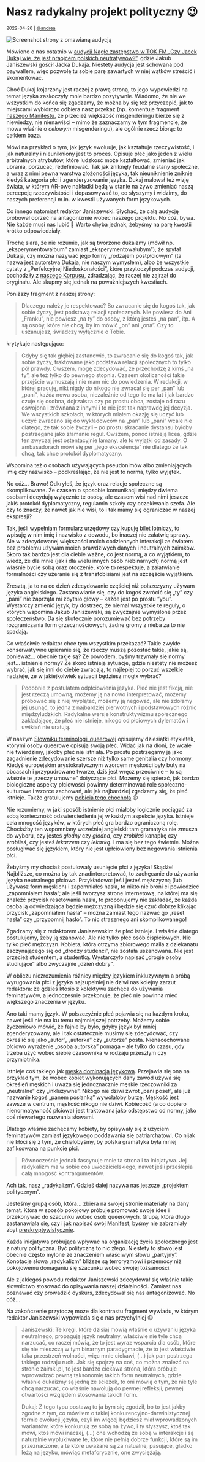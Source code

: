 # Nasz radykalny projekt polityczny 😉

<small>2022-04-26 | [@andrea](/@andrea)</small>

![Screenshot strony z omawianą audycją](/img-local/blog/tokfm-janiszewski.png)

Mówiono o nas ostatnio w [audycji Nagłe zastępstwo w TOK FM „Czy Jacek Dukaj wie, że jest praojcem polskich neutratywów?”](https://audycje.tokfm.pl/podcast/121993,Czy-Jacek-Dukaj-wie-ze-jest-praojcem-polskich-neutratywow),
gdzie Jakub Janiszewski gościł Jacka Dukaja.
Niestety audycja jest schowana pod paywallem, więc pozwolę tu sobie parę zawartych w niej wątków streścić i skomentować.

Choć Dukaj kojarzony jest raczej z prawą stroną, to jego wypowiedzi na temat języka zaskoczyły mnie bardzo pozytywnie.
Wiadomo, że nie we wszystkim do końca się zgadzamy, że można by się też przyczepić, jak to miejscami wybiórczo odbiera nasz przekaz
(np. komentuje fragment [naszego Manifestu](/manifest), że przecież większość misgenderingu bierze się z niewiedzy, nie nienawiści –
mimo że zaznaczamy w tym fragmencie, że mowa właśnie o _celowym_ misgenderingu),
ale ogólnie rzecz biorąc to całkiem baza.

Mówi na przykład o tym, jak język ewoluuje, jak kształtuje rzeczywistość, i jak naturalny i nieunikniony jest to proces.
Opisuje płeć jako jeden z wielu arbitralnych atrybutów, które ludzkość może kształtować, zmieniać jak ubrania, porzucać, redefiniować.
Tak jak zniknęły feudalne stany społeczne, a wraz z nimi pewna warstwa złożoności języka,
tak nieuniknienie zniknie kiedyś kategoria płci i zgenderyzowanie języka.
Dukaj malował też wizję świata, w którym AR-owe nakładki będą w stanie na żywo zmieniać naszą percepcję rzeczywistości
i dopasowywać to, co słyszymy i widzimy, do naszych preferencji m.in. w kwestii używanych form językowych.

Co innego natomiast redaktor Janiszewski. Słychać, że całą audycję próbował oprzeć na antagonizmie wobec naszego projektu.
No cóż, bywa. Nie każde musi nas lubić 🤷 Warto chyba jednak, żebyśmy na parę kwestii krótko odpowiedziały.

Trochę siara, że nie rozumie, jak są tworzone dukaizmy (mówił np. „eksperymentowałbum” zamiast „eksperymentowałubym”),
że spytał Dukaja, czy można nazywać jego formy „rodzajem postpłciowym” (ta nazwa jest autorstwa Dukaja, nie naszym wymysłem),
albo że wszystkie cytaty z „Perfekcyjnej Niedoskonałości”, które przytoczył podczas audycji, pochodziły z [naszego Korpusu](/korpus#perfekcyjna%20niedoskona%C5%82o%C5%9B%C4%87),
zdradzając, że raczej nie zajrzał do oryginału.
Ale skupmy się jednak na poważniejszych kwestiach.

Poniższy fragment z naszej strony:

> Dlaczego należy je respektować? Bo zwracanie się do kogoś tak, jak sobie życzy, jest podstawą relacji społecznych.
> Nie powiesz do Ani „Franku”, nie powiesz „na ty” do osoby, z którą jesteś „na pan”, itp.
> A są osoby, które nie chcą, by im mówić „on” ani „ona”. Czy to uszanujesz, świadczy wyłącznie o Tobie.

krytykuje następująco:

> Gdyby się tak głębiej zastanowić, to zwracanie się do kogoś tak, jak sobie życzy, traktowane jako podstawa relacji społecznych
> to tylko pół prawdy. Owszem, mogę zdecydować, że przechodzę z kimś „na ty”, ale też tylko do pewnego stopnia.
> Czasem okoliczności takie przejście wymuszają i nie mam nic do powiedzenia.
> W redakcji, w której pracuję, nikt nigdy do nikogo nie zwracał się per „pan” lub „pani”,
> każda nowa osoba, niezależnie od tego ile ma lat i jak bardzo czuje się osobna, dojrzalsza czy po prostu obca,
> zostaje od razu oswojona i zrównana z innymi i to nie jest tak naprawdę jej decyzja.
> We wszystkich szkołach, w których miałem okazję się uczyć lub uczyć zwracano się do wykładowców
> na „pan” lub „pani” wcale nie dlatego, że tak sobie życzyli – po prostu skracanie dystansu byłoby
> postrzegane jako złamanie reguł. Owszem, ponoć istnieją licea, gdzie ten zwyczaj jest ostentacyjnie łamany,
> ale to wyjątki od zasady. O ambasadorach mówi się per „jego ekscelencja” nie dlatego że tak chcą, tak chce protokół dyplomatyczny.

Wspomina też o osobach używających pseudonimów albo zmieniających imię czy nazwisko – podkreślając, że nie jest to norma, tylko wyjątek.

No cóż… Brawo! Odkryłeś, że język oraz relacje społeczne są skomplikowane.
Że czasem o sposobie komunikacji między dwiema osobami decydują wyłącznie te osoby,
ale czasem wisi nad nimi jeszcze jakiś protokół dyplomatyczny, regulamin szkoły czy oczekiwania szefa.
Ale czy to znaczy, że nawet jak nie wisi, to i tak mamy się ograniczać w naszej ekspresji?

Tak, jeśli wypełniam formularz urzędowy czy kupuję bilet lotniczy, to wpisuję w nim imię i nazwisko z dowodu, bo inaczej nie załatwię sprawy.
Ale w zdecydowanej większości moich codziennych interakcji ze światem bez problemu używam moich prawdziwych danych i neutralnych zaimków.
Skoro tak bardzo jest dla ciebie ważne, co jest normą, a co wyjątkiem, to wiedz, że dla mnie (jak i dla wielu innych osób niebinarnych)
normą jest właśnie bycie sobą oraz otoczenie, które to respektuje, a załatwianie formalności czy użeranie się z transfobisiami jest na szczęście wyjątkiem.

Zresztą, ja to na co dzień zdecydowanie częściej niż polszczyzny używam języka angielskiego.
Zastanawianie się, czy do kogoś zwrócić się „ty” czy „pani” nie zaprząta mi zbytnio głowy – każde jest po prostu “you”.
Wystarczy zmienić język, by dostrzec, że niemal wszystkie te reguły, o których wspomina Jakub Janiszewski,
są zwyczajnie wymyślone przez społeczeństwo. Da się skutecznie porozumiewać bez potrzeby rozgraniczania form grzecznościowych,
żadne gromy z nieba za to nie spadają.

Co właściwie redaktor chce tym wszystkim przekazać?
Takie zwykłe konserwatywne upieranie się, że rzeczy muszą pozostać takie, jakie są, ponieważ… obecnie takie są? 
Że powodem, byśmy trzymały się normy jest… istnienie normy?
Że skoro istnieją sytuacje, gdzie niestety nie możesz wybrać, jak się inni do ciebie zwracają, 
to najlepiej to porzuć wszelkie nadzieje, że w jakiejkolwiek sytuacji będziesz mogłx wybrać?

> Podobnie z postulatem odpłciowienia języka. Płeć nie jest fikcją, nie jest rzeczą umowną,
> możemy ją na nowo interpretować, możemy próbować się z niej wyplątać, możemy ją negować,
> ale nie zdołamy jej usunąć, to jedna z najbardziej pierwotnych i podstawowych różnic międzyludzkich.
> Radykalne wersje konstruktywizmu społecznego zakładające, że płeć nie istnieje,
> nikogo od płciowych dylematów i uwikłań nie uratują.

W naszym [Słowniku terminologii queerowej](/terminologia#p%C5%82ciowo%C5%9B%C4%87) opisujemy dziesiątki etykietek,
którymi osoby queerowe opisują swoją płeć. Widać jak na dłoni, że wcale nie twierdzimy, jakoby płeć nie istniała.
Po prostu postrzegamy ją jako zagadnienie zdecydowanie szersze niż tylko same genitalia czy hormony.
Kiedyś europejskim arystokratycznym wzorcem męskości były buty na obcasach i przypudrowane twarze, dziś jest wręcz przeciwnie –
to są właśnie te „rzeczy umowne” dotyczące płci.
Możemy się spierać, jak bardzo biologiczne aspekty płciowości powinny determinować role społeczno-kulturowe i wzorce zachowań,
ale jak najbardziej zgadzamy się, że płeć istnieje. Także gratulujemy [pobicia tego chochoła](https://pl.wikipedia.org/wiki/Sofizmat_rozszerzenia) 😉

Nie rozumiemy, w jaki sposób istnienie płci miałoby logicznie pociągać za sobą konieczność odzwierciedlenia jej w każdym aspekcie języka.
Istnieje cała mnogość języków, w których płeć gra bardzo ograniczoną rolę. Chociażby ten wspomniany wcześniej angielski:
tam gramatyka nie zmusza do wyboru, czy jesteś _głodny_ czy _głodna_, czy _zrobiłaś_ kanapkę czy _zrobiłeś_,
czy jesteś _lekarzem_ czy _lekarką_. I ma się bez tego świetnie.
Można posługiwać się językiem, który nie jest upłciowiony bez negowania istnienia płci.

Żebyśmy my chociaż postulowały usunięcie płci z języka! Skądże!
Najbliższe, co można by tak znadinterpretować, to zachęcanie do używania języka neutralnego płciowo.
Przykładowo: jeśli jesteś mężczyzną (lub używasz form męskich) i zapomniałeś hasła,
to nikto nie broni ci powiedzieć „zapomniałem hasła”;
ale jeśli tworzysz stronę internetową, na której ma się znaleźć przycisk resetowania hasła,
to proponujemy nie zakładać, że każda osoba ją odwiedzająca będzie mężczyzną i będzie się czuć dobrze klikając przycisk
„zapomniałem hasła” – można zamiast tego nazwać go „reset hasła” czy „przypomnij hasło”.
To nic strasznego ani skomplikowanego!

Zgadzamy się z redaktorem Janiszewskim że płeć istnieje. I właśnie dlatego postulujemy, żeby ją szanować.
Ale nie tylko płeć osób cispłciowych. Nie tylko płeć mężczyzn.
Kobieta, która otrzyma zbiorowego maila z dziekanatu zaczynającego się od „drodzy studenci”,
nie została uszanowana. Nie jest przecież studentem, a studentką.
Wystarczyło napisać „drogie osoby studiujące” albo zwyczajnie „dzień dobry”.

W obliczu niezrozumienia różnicy między językiem inkluzywnym a próbą wyrugowania płci z języka
najzupełniej nie dziwi nas kolejny zarzut redaktora: że gdzieś ktosio z kolektywu zachęca do używania feminatywów,
a jednocześnie przekonuje, że płeć nie powinna mieć większego znaczenia w języku.

Ano taki mamy język. W polszczyźnie płeć pojawia się na każdym kroku, nawet jeśli nie ma ku temu najmniejszej potrzeby.
Możemy sobie życzeniowo mówić, że fajnie by było, gdyby język był mniej zgenderyzowany,
ale i tak ostatecznie musimy się zdecydować, czy określić się jako „autor”, „autorka” czy „autorze” posta.
Nienacechowane płciowo wyrażenie „osoba autorska” pomaga – ale tylko do czasu,
gdy trzeba użyć wobec siebie czasownika w rodzaju przeszłym czy przymiotnika.

Istnieje coś takiego jak [męska dominacja językowa](https://pl.wikipedia.org/wiki/M%C4%99ska_dominacja_j%C4%99zykowa).
Przejawia się ona na przykład tym, że wobec kobiet wykonujących dany zawód używa się określeń męskich
i uważa się jednoznacznie męskie rzeczowniki za „neutralne” czy „inkluzywne”.
Nikogo nie dziwi zwrot „pani poseł”, ale już nazwanie kogoś „panem posłanką” wywołałoby burzę.
Męskość jest zawsze w centrum, męskość nikogo nie dziwi. Kobiecość (a co dopiero nienormatywność płciowa)
jest traktowana jako odstępstwo od normy, jako coś niewartego nazwania słowami.

Dlatego właśnie zachęcamy kobiety, by opisywały się z użyciem feminatywów zamiast językowego poddawania się patriarchatowi.
Co nijak nie kłóci się z tym, że chiałobyśmy, by polska gramatyka była mniej zafiksowana na punkcie płci.

> Równocześnie jednak fascynuje mnie ta strona i ta inicjatywa. Jej radykalizm ma w sobie coś uwodzicielskiego,
> nawet jeśli prześlepia całą mnogość kontrargumentów.

Ach tak, nasz „radykalizm”. Gdzieś dalej nazywa nas jeszcze „projektem politycznym”.

Jesteśmy grupą osób, która… zbiera na swojej stronie materiały na dany temat.
Która w sposób pokojowy próbuje promować swoje idee i przekonywać do szacunku wobec osób queerowych.
Grupą, która długo zastanawiała się, czy i jak napisać swój [Manifest](/manifest), byśmy nie zabrzmiały zbyt
[preskryptywistycznie](https://pl.wikipedia.org/wiki/Preskryptywizm_(j%C4%99zykoznawstwo)).

Każda inicjatywa próbująca wpływać na organizację życia społecznego jest z natury polityczna.
Być polityczną to nic złego. Niestety to słowo jest obecnie często mylone ze znaczeniem właściwym słowu „partyjny”.
Konotacje słowa „radykalizm” bliższe są terroryzmowi i przemocy niż pokojowemu domaganiu się szacunku wobec swojej tożsamości.

Ale z jakiegoś powodu redaktor Janiszewski zdecydował się właśnie takie słownictwo stosować do opisywania naszej działalności.
Zamiast nas poznawać czy prowadzić dyskurs, zdecydował się nas antagonizować. No cóż…

Na zakończenie przytoczę może dla kontrastu fragment wywiadu, w którym redaktor Janiszewski wypowiada się o nas przychylniej 😉

> Janiszewski: Te kręgi, które dzisiaj mówią właśnie o używaniu języka neutralnego, propagują język neutralny,
> właściwie nie tyle chcą narzucać, co raczej mówią, że to jest wyraz wsparcia dla osób,
> które się nie mieszczą w tym binarnym paradygmacie, że to jest właściwie taka przestrzeń wolności, więc mnie ciekawi, 
> (…) jak pan postrzega takiego rodzaju ruch. Jak się spojrzy na coś, co można znaleźć na stronie zaimki.pl,
> to jest bardzo ciekawa strona, która próbuje wprowadzać pewną taksonomię takich form neutralnych,
> gdzie właśnie dukaizmy są jedną ze ścieżek, to oni mówią o tym, że nie tyle chcą narzucać,
> co właśnie nawołują do pewnej refleksji, pewnej otwartości względem stosowania takich form.
> 
> Dukaj: Z tego typu postawą to ja bym się zgodził, bo to jest jakby zgodne z tym, co mówiłem
> o takiej konkurencyjno-darwinistycznej formie ewolucji języka, czyli im więcej będziesz miał wprowadzonych wariantów,
> które konkurują ze sobą na żywo, i ty słyszysz, ktoś tak mówi, ktoś mówi inaczej, (…)
> one wchodzą ze sobą w interakcje i są naturalnie wypłukiwane te, które nie pełnią dobrze funkcji,
> które są im przeznaczone, a te które uważane są za natualne, pasujące, gładko leżą na języku, mówiąc metaforycznie, one zwyciężają.
